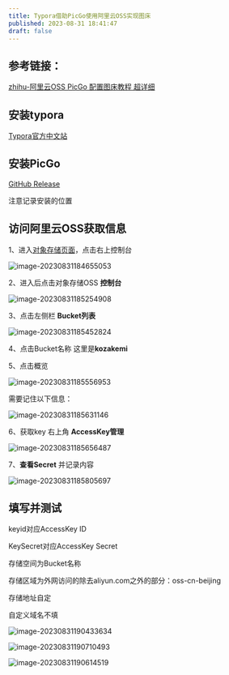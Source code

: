 ```yaml
---
title: Typora借助PicGo使用阿里云OSS实现图床
published: 2023-08-31 18:41:47
draft: false
---
```


## 参考链接：

[zhihu-阿里云OSS PicGo 配置图床教程 超详细](https://zhuanlan.zhihu.com/p/104152479)

## 安装typora

[Typora官方中文站](https://typoraio.cn/)

## 安装PicGo

[GitHub Release](https://github.com/Molunerfinn/PicGo/releases)

注意记录安装的位置

## 访问阿里云OSS获取信息

1、进入[对象存储页面](https://cn.aliyun.com/product/oss?from_alibabacloud=)，点击右上控制台

![image-20230831184655053](image-20230831184655053.png)

2、进入后点击对象存储OSS **控制台**

![image-20230831185254908](image-20230831185254908.png)

3、点击左侧栏 **Bucket列表**

![image-20230831185452824](image-20230831185452824.png)

4、点击Bucket名称 这里是**kozakemi**

5、点击概览

![image-20230831185556953](image-20230831185556953.png)

需要记住以下信息：

![image-20230831185631146](image-20230831185631146.png)

6、获取key 右上角 **AccessKey管理**

![image-20230831185656487](image-20230831185656487.png)

7、**查看Secret** 并记录内容

![image-20230831185805697](image-20230831185805697.png)



## 填写并测试

keyid对应AccessKey ID

KeySecret对应AccessKey Secret

存储空间为Bucket名称

存储区域为外网访问的除去aliyun.com之外的部分：oss-cn-beijing

存储地址自定

自定义域名不填

![image-20230831190433634](image-20230831190433634.png)

![image-20230831190710493](image-20230831190710493.png)

![image-20230831190614519](image-20230831190614519.png)

